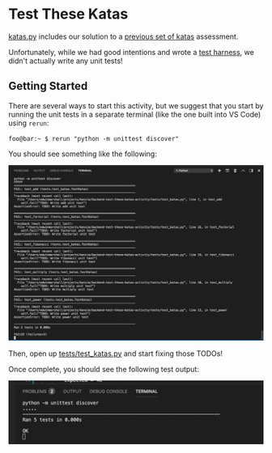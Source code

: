 # Test These Katas
[katas.py](katas.py) includes our solution to a [previous set of katas](https://my.kenzie.academy/courses/2/assignments/853?module_item_id=992)
assessment.

Unfortunately, while we had good intentions and wrote a [test
harness](./tests), we didn't actually write any unit tests! 

## Getting Started
There are several ways to start this activity, but we suggest that you start
by running the unit tests in a separate terminal (like the one built into VS
Code) using `rerun`:

```console
foo@bar:~ $ rerun "python -m unittest discover"
```

You should see something like the following:

![failing output](./screenshots/failing.png)

Then, open up [tests/test_katas.py](./tests/test_katas.py) and start fixing those TODOs!

Once complete, you should see the following test output:

![passing output](./screenshots/passing.png)
